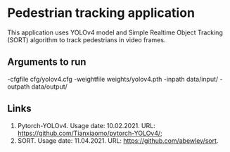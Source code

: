 # Pedestrian tracking application
This application uses YOLOv4 model and Simple Realtime Object Tracking (SORT) algorithm to track pedestrians in video frames.

## Arguments to run
-cfgfile cfg/yolov4.cfg -weightfile weights/yolov4.pth -inpath data/input/ -outpath data/output/

## Links
1. Pytorch-YOLOv4. Usage date: 10.02.2021. URL: https://github.com/Tianxiaomo/pytorch-YOLOv4/;
2. SORT. Usage date: 11.04.2021. URL: https://github.com/abewley/sort.